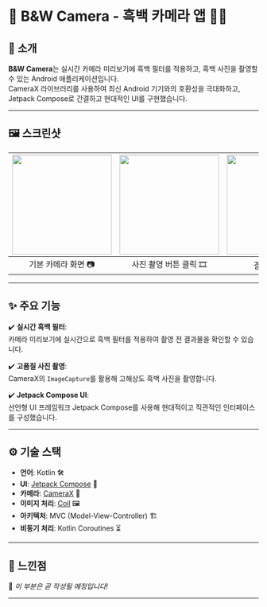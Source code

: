 # 📸 B&W Camera - 흑백 카메라 앱 🖤🤍  

## 🌟 소개  

**B&W Camera**는 실시간 카메라 미리보기에 흑백 필터를 적용하고, 흑백 사진을 촬영할 수 있는 Android 애플리케이션입니다.  
CameraX 라이브러리를 사용하여 최신 Android 기기와의 호환성을 극대화하고, Jetpack Compose로 간결하고 현대적인 UI를 구현했습니다.  

---

## 🖼️ 스크린샷  

| <img src="path/to/screenshot1.jpg" width="200"> | <img src="path/to/screenshot2.jpg" width="200"> | <img src="path/to/screenshot3.jpg" width="200"> |  
| :----------------------------------------------: | :----------------------------------------------: | :----------------------------------------------: |  
|               기본 카메라 화면 📷               |              사진 촬영 버튼 클릭 🎞️            |                 결과물 예시 🌌                 |  

---

## ✨ 주요 기능  

✔️ **실시간 흑백 필터**:  
카메라 미리보기에 실시간으로 흑백 필터를 적용하여 촬영 전 결과물을 확인할 수 있습니다.  

✔️ **고품질 사진 촬영**:  
CameraX의 `ImageCapture`를 활용해 고해상도 흑백 사진을 촬영합니다.  

✔️ **Jetpack Compose UI**:  
선언형 UI 프레임워크 Jetpack Compose를 사용해 현대적이고 직관적인 인터페이스를 구성했습니다.  

---

## ⚙️ 기술 스택  

- **언어**: Kotlin 🛠️  
- **UI**: [Jetpack Compose](https://developer.android.com/jetpack/compose) 🎨  
- **카메라**: [CameraX](https://developer.android.com/training/camerax) 📸  
- **이미지 처리**: [Coil](https://coil-kt.github.io/coil/) 🖼️  
- **아키텍처**: MVC (Model-View-Controller) 🏗️  
- **비동기 처리**: Kotlin Coroutines ⏳  

---

## 💭 느낀점  

📝 *이 부분은 곧 작성될 예정입니다!*  

--- 
